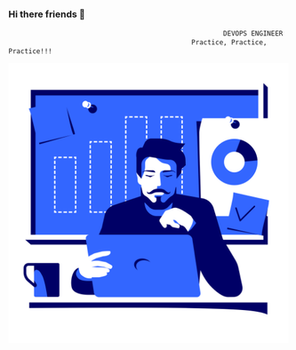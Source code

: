 ### Hi there friends 👋
                                                          DEVOPS ENGINEER
                                                  Practice, Practice, Practice!!!


![](lounge-male-marketer-working-on-laptop-with-analytics-board-in-the-background.png)


<!--
![hafid GitHub stats](https://github-readme-stats.vercel.app/api?username=hafidousbaa&show_icons=true&theme=transparent)



![github](https://github.blog/wp-content/uploads/2020/12/102393310-07478b80-3f8d-11eb-84eb-392d555ebd29.png?w=1200)


<img 
   src="https://github-readme-stats.vercel.app/api?username=hafidousbaa&show_icons=true&theme=tokyonight" 
/>


[![Top Langs](https://github-readme-stats.vercel.app/api/top-langs/?username=anuraghazra&layout=compact)](https://github.com/anuraghazra/github-readme-stats)

-->










<!--
**hafidousbaa/hafidousbaa** is a ✨ _special_ ✨ repository because its `README.md` (this file) appears on your GitHub profile.

Here are some ideas to get you started:

- 🔭 I’m currently working on ...
- 🌱 I’m currently learning ...
- 👯 I’m looking to collaborate on ...
- 🤔 I’m looking for help with ...
- 💬 Ask me about ...
- 📫 How to reach me: ...
- 😄 Pronouns: ...
- ⚡ Fun fact: ...
-->
